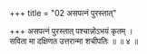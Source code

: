 +++
title = "02 असपत्नं पुरस्तात्"

+++
असपत्नं पुरस्तात् पश्चान्नोऽभयं कृतम् ।  
सविता मा दक्षिणत उत्तरान्मा शचीपतिः ॥ ॥ ४ ॥